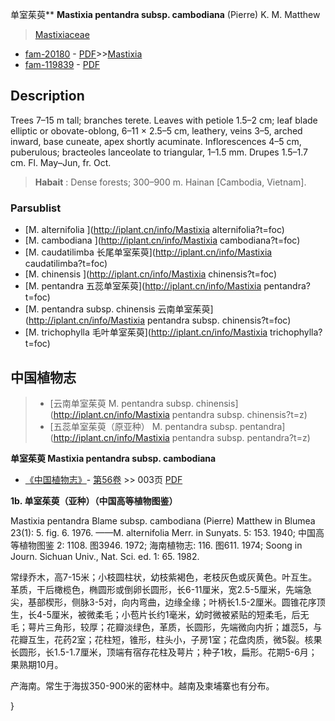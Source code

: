 单室茱萸** **Mastixia pentandra subsp. cambodiana** (Pierre) K. M. Matthew

> [Mastixiaceae](http://iplant.cn/info/Mastixiaceae?t=foc)
* [fam-20180](http://www.iplant.cn/foc/fam/20180) - [PDF](http://www.iplant.cn/foc/pdf/Mastixiaceae.pdf)>>[Mastixia](http://iplant.cn/info/Mastixia?t=foc)
* [fam-119839](http://www.iplant.cn/foc/fam/119839) - [PDF](http://www.iplant.cn/foc/pdf/Mastixia.pdf)

## Description

Trees 7–15 m tall; branches terete. Leaves with petiole 1.5–2 cm; leaf blade elliptic or obovate-oblong, 6–11 × 2.5–5 cm, leathery, veins 3–5, arched inward, base cuneate, apex shortly acuminate. Inflorescences 4–5 cm, puberulous; bracteoles lanceolate to triangular, 1–1.5 mm. Drupes 1.5–1.7 cm. Fl. May–Jun, fr. Oct.

> **Habait** : 
> Dense forests; 300–900 m. Hainan [Cambodia, Vietnam].

### Parsublist

* [M.  alternifolia  ](http://iplant.cn/info/Mastixia alternifolia?t=foc)
* [M.  cambodiana  ](http://iplant.cn/info/Mastixia cambodiana?t=foc)
* [M.  caudatilimba  长尾单室茱萸](http://iplant.cn/info/Mastixia caudatilimba?t=foc)
* [M.  chinensis  ](http://iplant.cn/info/Mastixia chinensis?t=foc)
* [M.  pentandra  五蕊单室茱萸](http://iplant.cn/info/Mastixia pentandra?t=foc)
* [M.  pentandra subsp. chinensis  云南单室茱萸](http://iplant.cn/info/Mastixia pentandra subsp. chinensis?t=foc)
* [M.  trichophylla  毛叶单室茱萸](http://iplant.cn/info/Mastixia trichophylla?t=foc)

## 中国植物志

> * [云南单室茱萸  M.  pentandra subsp. chinensis](http://iplant.cn/info/Mastixia pentandra subsp. chinensis?t=z)
> * [五蕊单室茱萸（原亚种）  M.  pentandra subsp. pentandra](http://iplant.cn/info/Mastixia pentandra subsp. pentandra?t=z)

**单室茱萸 Mastixia pentandra subsp. cambodiana**

* [《中国植物志》](http://www.iplant.cn/frps)- [第56卷](http://www.iplant.cn/frps/vol/56) >> 003页 [PDF](http://www.iplant.cn/frps/pdf/56/003b.PDF)

**1b. 单室茱萸（亚种）（中国高等植物图鉴）**

Mastixia pentandra Blame subsp. cambodiana (Pierre) Matthew in Blumea 23(1): 5. fig. 6. 1976. ——M. alternifolia Merr. in Sunyats. 5: 153. 1940; 中国高等植物图鉴 2: 1108. 图3946. 1972; 海南植物志: 116. 图611. 1974; Soong in Journ. Sichuan Univ., Nat. Sci. ed. 1: 65. 1982.

常绿乔木，高7-15米；小枝圆柱状，幼枝紫褐色，老枝灰色或灰黄色。叶互生。革质，干后橄榄色，椭圆形或倒卵长圆形，长6-11厘米，宽2.5-5厘米，先端急尖，基部楔形，侧脉3-5对，向内弯曲，边缘全缘；叶柄长1.5-2厘米。圆锥花序顶生，长4-5厘米，被微柔毛；小苞片长约1毫米，幼时微被紧贴的短柔毛，后无毛；萼片三角形，较厚；花瓣淡绿色，革质，长圆形，先端微向内折；雄蕊5，与花瓣互生，花药2室；花柱短，锥形，柱头小，子房1室；花盘肉质，微5裂。核果长圆形，长1.5-1.7厘米，顶端有宿存花柱及萼片；种子1枚，扁形。花期5-6月；果熟期10月。

产海南。常生于海拔350-900米的密林中。越南及柬埔寨也有分布。

}